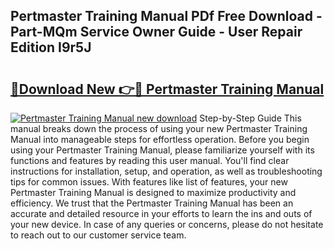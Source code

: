 ## Pertmaster Training Manual PDf Free Download - Part-MQm Service Owner Guide - User Repair Edition I9r5J

# <h2><a href="http://cf2488.oget.top/?id=Pertmaster+Training+Manual">🔗Download New 👉🔴 Pertmaster Training Manual</a></h2>

[![Pertmaster Training Manual new download](https://i.imgur.com/5g1atiW.png)](http://cf2488.oget.top/?id=Pertmaster+Training+Manual)
Step-by-Step Guide This manual breaks down the process of using your new Pertmaster Training Manual into manageable steps for effortless operation. Before you begin using your Pertmaster Training Manual, please familiarize yourself with its functions and features by reading this user manual. You'll find clear instructions for installation, setup, and operation, as well as troubleshooting tips for common issues. With features like list of features, your new Pertmaster Training Manual is designed to maximize productivity and efficiency. We trust that the Pertmaster Training Manual has been an accurate and detailed resource in your efforts to learn the ins and outs of your new device. In case of any queries or concerns, please do not hesitate to reach out to our customer service team.
